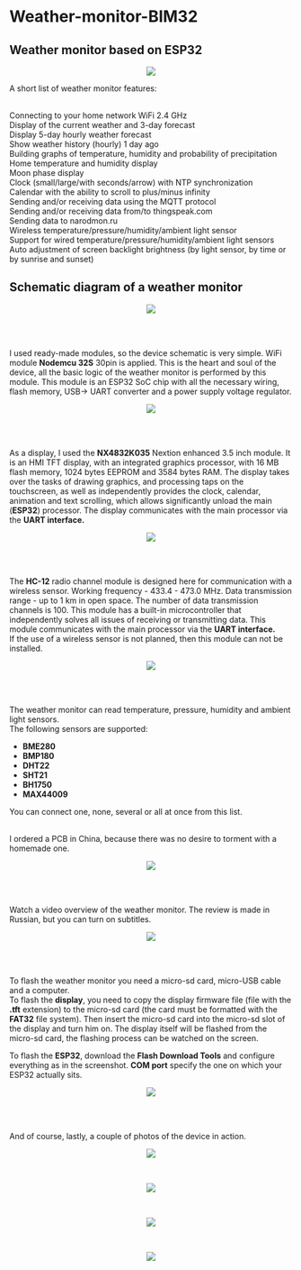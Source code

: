 # Weather-monitor-BIM32
## Weather monitor based on ESP32

<p align="center">
  <img src="/img/screen.png">
</p> 

A short list of weather monitor features:<br><br>

Connecting to your home network WiFi 2.4 GHz<br>
Display of the current weather and 3-day forecast<br>
Display 5-day hourly weather forecast<br>
Show weather history (hourly) 1 day ago<br>
Building graphs of temperature, humidity and probability of precipitation<br>
Home temperature and humidity display<br>
Moon phase display<br>
Clock (small/large/with seconds/arrow) with NTP synchronization<br>
Calendar with the ability to scroll to plus/minus infinity<br>
Sending and/or receiving data using the MQTT protocol<br>
Sending and/or receiving data from/to thingspeak.com<br>
Sending data to narodmon.ru<br>
Wireless temperature/pressure/humidity/ambient light sensor<br>
Support for wired temperature/pressure/humidity/ambient light sensors<br>
Auto adjustment of screen backlight brightness (by light sensor, by time or by sunrise and sunset)<br>

## Schematic diagram of a weather monitor<br>
<p align="center">
  <img src="/img/BIM32schematic.png">
</p><br><br>

I used ready-made modules, so the device schematic is very simple. WiFi module <b>Nodemcu 32S</b> 30pin is applied.
This is the heart and soul of the device, all the basic logic of the weather monitor is performed by this module. This module is an ESP32 SoC chip with all the necessary wiring, flash memory, USB-> UART converter and a power supply voltage regulator.<br>

<p align="center">
  <img src="/img/NodeMCU-32S-Lua-WiFi-IoT-Entwicklung-Board-Serielle-WiFi-Modul-ESP32-38PIN-30PIN-ESP32-ESP32S-Entwicklung.jpg_960x960.jpg">
</p><br><br>

As a display, I used the <b>NX4832K035</b> Nextion enhanced 3.5 inch module. It is an HMI TFT display, with an integrated graphics processor,
with 16 MB flash memory, 1024 bytes EEPROM and 3584 bytes RAM. The display takes over the tasks of drawing graphics, and processing
taps on the touchscreen, as well as independently provides the clock, calendar, animation and text scrolling, which allows
significantly unload the main (<b>ESP32</b>) processor. The display communicates with the main processor via the <b>UART interface.</b>

<p align="center">
  <img src="/img/NX4832K035-1.jpg">
</p><br><br>

The <b>HC-12</b> radio channel module is designed here for communication with a wireless sensor. Working frequency - 433.4 - 473.0 MHz.
Data transmission range - up to 1 km in open space. The number of data transmission channels is 100.
This module has a built-in microcontroller that independently solves all issues of receiving or transmitting data.
This module communicates with the main processor via the <b>UART interface.</b><br>
If the use of a wireless sensor is not planned, then this module can not be installed.<br>

<p align="center">
  <img src="/img/review26-3.jpg">
</p><br><br>

The weather monitor can read temperature, pressure, humidity and ambient light sensors.<br>
The following sensors are supported:<br>
<ul>
  <li><b>BME280</b></li>
  <li><b>BMP180</b></li>
  <li><b>DHT22</b></li>
  <li><b>SHT21</b></li>
  <li><b>BH1750</b></li>
  <li><b>MAX44009</b></li>
</ul>
You can connect one, none, several or all at once from this list.<br><br>

I ordered a PCB in China, because there was no desire to torment with a homemade one.<br>

<p align="center">
  <img src="/img/BIM32_t.png">
</p><br><br>

Watch a video overview of the weather monitor. The review is made in Russian, but you can turn on subtitles.<br>

<p align="center">
  <a href="https://www.youtube.com/watch?v=fijWaK1R-Vs">
    <img src="/img/yt.png">
  </a>
</p><br><br>

To flash the weather monitor you need a micro-sd card, micro-USB cable and a computer.<br>
To flash the <b>display</b>, you need to copy the display firmware file (file with the <b>.tft</b> extension) to the micro-sd card
(the card must be formatted with the <b>FAT32</b> file system). Then insert the micro-sd card into the micro-sd slot of the display
and turn him on. The display itself will be flashed from the micro-sd card, the flashing process can be watched on the screen.<br>

To flash the <b>ESP32</b>, download the <b>Flash Download Tools</b> and configure everything as in the screenshot. <b>COM port</b> specify the one on
which your ESP32 actually sits.<br>

<p align="center">
  <img src="/img/ESP_DOWNLOAD_TOOL.png">
</p><br><br>

And of course, lastly, a couple of photos of the device in action.<br>

<p align="center">
  <img src="/img/20200918_165534.jpg">
</p><br>
<p align="center">
  <img src="/img/20200918_165717.jpg">
</p><br>
<p align="center">
  <img src="/img/20200918_165741.jpg">
</p><br>
<p align="center">
  <img src="/img/20200918_170005.jpg">
</p><br>
